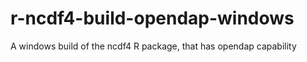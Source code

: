 # r-ncdf4-build-opendap-windows
A windows build of the ncdf4 R package, that has opendap capability

